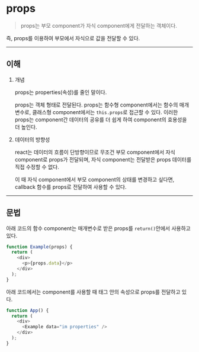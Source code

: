# props

> props는 부모 component가 자식 component에게 전달하는 객체이다.

즉, props를 이용하여 부모에서 자식으로 값을 전달할 수 있다.

---

## 이해

1. 개념

   props는 properties(속성)를 줄인 말이다.

   props는 객체 형태로 전달된다. props는 함수형 component에서는 함수의 매개변수로, 클래스형 component에서는 `this.props`로 접근할 수 있다. 이러한 props는 component간 데이터의 공유를 더 쉽게 하여 component의 효용성을 더 높인다.

2. 데이터의 방향성

   react는 데이터의 흐름이 단방향이므로 무조건 부모 component에서 자식 component로 props가 전달되며, 자식 component는 전달받은 props 데이터를 직접 수정할 수 없다.

   이 때 자식 component에서 부모 component의 상태를 변경하고 싶다면, callback 함수를 props로 전달하여 사용할 수 있다.

---

## 문법

아래 코드의 함수 component는 매개변수로 받은 props를 `return()`안에서 사용하고 있다.

```javascript
function Example(props) {
  return (
    <div>
      <p>{props.data}</p>
    </div>
  );
}
```

아래 코드에서는 component를 사용할 때 태그 안의 속성으로 props를 전달하고 있다.

```javascript
function App() {
  return (
    <div>
      <Example data="im properties" />
    </div>
  );
}
```
